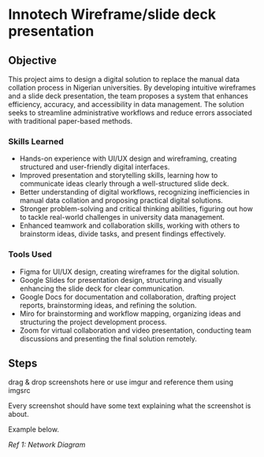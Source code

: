 # Innotech Wireframe/slide deck presentation

## Objective

This project aims to design a digital solution to replace the manual data collation process in Nigerian universities. By developing intuitive wireframes and a slide deck presentation, the team proposes a system that enhances efficiency, accuracy, and accessibility in data management. The solution seeks to streamline administrative workflows and reduce errors associated with traditional paper-based methods.

### Skills Learned

- Hands-on experience with UI/UX design and wireframing, creating structured and user-friendly digital interfaces.
- Improved presentation and storytelling skills, learning how to communicate ideas clearly through a well-structured slide deck.
- Better understanding of digital workflows, recognizing inefficiencies in manual data collation and proposing practical digital solutions.
- Stronger problem-solving and critical thinking abilities, figuring out how to tackle real-world challenges in university data management.
- Enhanced teamwork and collaboration skills, working with others to brainstorm ideas, divide tasks, and present findings effectively.

### Tools Used

- Figma for UI/UX design, creating wireframes for the digital solution.
- Google Slides for presentation design, structuring and visually enhancing the slide deck for clear communication.
- Google Docs for documentation and collaboration, drafting project reports, brainstorming ideas, and refining the solution.
- Miro for brainstorming and workflow mapping, organizing ideas and structuring the project development process.
- Zoom for virtual collaboration and video presentation, conducting team discussions and presenting the final solution remotely.

## Steps
drag & drop screenshots here or use imgur and reference them using imgsrc

Every screenshot should have some text explaining what the screenshot is about.

Example below.

*Ref 1: Network Diagram*
